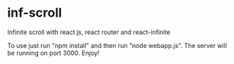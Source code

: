 # inf-scroll
Infinite scroll with react js, react router and react-infinite

To use just run "npm install" and then run "node webapp.js". The server will be running on port 3000. Enjoy!
